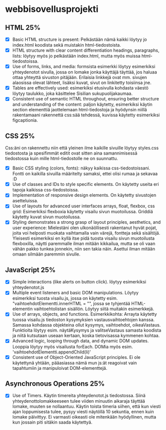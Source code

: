 # webbisovellusprojekti
## HTML 25%
- [x] Basic HTML structure is present: Pelkästään nämä kaikki löytyy jo index.html koodista sekä muistakin html-tiedostoista.
- [x] HTML structure with clear content differentiation headings, paragraphs, lists: löytyy myös jo pelkästään index.html, mutta myös muissa html-tiedostoissa.
- [x] Use of forms, links, and media: formsista esimerkki löytyy esimerkiksi yhteydenotot sivulla, jossa on lomake jonka käyttäjä täyttää, jos haluaa ottaa yhteyttä sivuston pitäjään. Erilaisia linkkejä ovat mm. sivujen alaosissa olevat lähteet, lisäksi kuvat, sivut on linkitetty toisiinsa jne. 
- [x] Tables are effectively used: esimerkiksi etusivulla kohdasta väestö löytyy taulukko, joka käsittelee Sisilian sukupuolijakaumaa.
- [x] Consistent use of semantic HTML throughout, ensuring better structure and understanding of the content: paljon käytetty, esimerkiksi käytin section elementtiä jaottelemaan html-tiedostoja ja hyödynsin niillä rakentamaani rakennettä css:sää tehdessä, kuvissa käytetty esimerkiksi figcaptionia.
## CSS 25%
Css:äni on rakennettu niin että yleinen ilme kaikille sivuille löytyy styles.css tiedostosta ja spesifimmät editit ovat sitten aina samannimisessä tiedostossa kuin mille html-tiedostolle ne on suunnattu.
- [x] Basic CSS styling (colors, fonts): näkyy kaikissa css-tiedostoissani. Fontti on kaikilla sivuilla määritelty samaksi, ettei olisi rumaa ja sekavaa :D
- [x]  Use of classes and IDs to style specific elements. On käytetty useita eri tapoja kaikissa css-tiedostoissa.
- [x]  Implementation of responsive design elements. On käytetty sivustojen asetteluissa.
- [x]  Use of layouts for advanced user interfaces arrays, float, flexbox, css grid: Esimerkiksi flexboxia käytetty visailu sivun muotoilussa. Griddiä käytetty kuvat sivun muotoilussa.
- [x] Styling demonstrates a strong grasp of layout principles, aesthetics, and user experience: Mielestäni olen ulkonäöllisesti rakentanut hyvät pojat, joita voi helposti muokata vaihtamalla vain värejä, fontteja sekä sisältöjä. Yleisesti esimerkiksi en kyllä itse pidä tuosta visailu sivun muotoilusta flexboxilla, näytti paremmalle ilman mitään kikkailua, mutta se oli vaan vähän pakko tunkea jonnekin, niin sen takia näin. Asettui ilman mitään omaan silmään paremmin sivulle.
## JavaScript 25%
- [x] Simple interactions (like alerts on button click). löytyy esimerkiksi yhteydenotot.js
- [x] Multiple event listeners and basic DOM manipulations. Löytyy esimerkiksi tuosta visailu.js, jossa on käytetty esim. "vaihtoehdotElementti.innerHTML = "", jossa se tyhjentää HTML-elementin vaihtoehtolistan sisällön. Löytyy siitä muitakin esimerkkejä.
- [x] Use of arrays, objects, and functions. Esimerkkikohta: Arrayta käytetty tuossa visailu.js tiedoston kysymyksien vastausvaihtoehtojen kanssa. Samassa kohdassa objekteina ollut kysymys, vaihtoehdot, oikeaVastaus. Funktioita löytyy esim. näytäKysymys ja valitseVastaus samasta koodista ja niitä kutsutaan useaan kertaan, koska tietovisassa kymmenen kohtaa.
- [x] Advanced logic, looping through data, and dynamic DOM updates. Looppia löytyy myös visailusta forEach. DOMia myös esim. 'vaihtoehdotElementti.appendChild(li)'
- [x] Consistent use of Object-Oriented JavaScript principles. Ei ole käytettynä yhtään, pääasiassa nämä mun js:ät reagoivat vain tapahtumiin ja manipuloivat DOM-elementtejä.
## Asynchronous Operations 25%
-[x] Use of Timers. Käytin timereita yhteydenotot.js tiedostossa. Siinä yhteydenottolomakkeeseen tulee viiden minuutin aikaraja täyttää lomake, muuten se nollaantuu. Käytin toista timeria siihen, että kun viesti ajan loppumisesta tulee, pysyy viesti näytöllä 10 sekuntia, ennen kuin lomake päivittyy. Ei varmasti oikeasti ole mitenkään hyödyllinen, mutta kun jossain piti sitäkin saada käytettyä.


